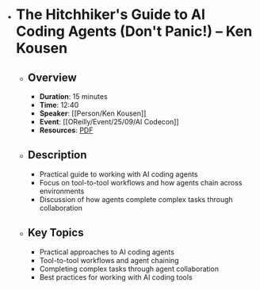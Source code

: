 - # The Hitchhiker's Guide to AI Coding Agents (Don't Panic!) – Ken Kousen
	- ## Overview
		- **Duration**: 15 minutes
		- **Time**: 12:40
		- **Speaker**: [[Person/Ken Kousen]]
		- **Event**: [[OReilly/Event/25/09/AI Codecon]]
		- **Resources**: [PDF](https://on24static.akamaized.net/event/49/94/94/2/rt/1/documents/resourceList1757253031006/kenkousenslidesexport1757253031006.pdf)
	- ## Description
		- Practical guide to working with AI coding agents
		- Focus on tool-to-tool workflows and how agents chain across environments
		- Discussion of how agents complete complex tasks through collaboration
	- ## Key Topics
		- Practical approaches to AI coding agents
		- Tool-to-tool workflows and agent chaining
		- Completing complex tasks through agent collaboration
		- Best practices for working with AI coding tools
